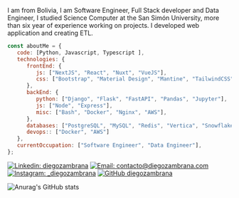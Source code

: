 <p>I am from Bolivia, I am Software Engineer, Full Stack developer and Data Engineer, I studied Science Computer at the San Simón University, more than six year of experience working on projects. I developed web application and creating ETL.</br>
</p>


```javascript
const aboutMe = {
   code: [Python, Javascript, Typescript ],
   technologies: {
      frontEnd: {
         js: ["NextJS", "React", "Nuxt", "VueJS"],
         css: ["Bootstrap", "Material Design", "Mantine", "TailwindCSS", "shadcn"]
      },
      backEnd: {
         python: ["Django", "Flask", "FastAPI", "Pandas", "Jupyter"],
         js: ["Node", "Express"],
         misc: ["Bash", "Docker", "Nginx", "AWS"],
      },
      databases: ["PostgreSQL", "MySQL", "Redis", "Vertica", "Snowflake", "Supabase"],
      devops:: ["Docker", "AWS"]
   },
   currentOccupation: ["Software Engineer", "Data Engineer"],
};
```


<!--a href="https://shivammalpani.netlify.app/"><img alt="Website" src="https://img.shields.io/badge/shivammalpani.netlify.app-black?style=flat-square&logo=google-chrome"></a-->


[![Linkedin: diegozambrana](https://img.shields.io/badge/-diegozambrana-blue?style=flat-square&logo=Linkedin&logoColor=white&link=https://www.linkedin.com/in/diegozambrana/)](https://www.linkedin.com/in/diegozambrana/)
[![Email: contacto@diegozambrana.com](https://img.shields.io/badge/-contacto@diegozambrana.com-red?style=flat-square&logo=Gmail&logoColor=white&link=mailto:contacto@diegozambrana.com)](mailto:contacto@diegozambrana.com)
[![Instagram: _diegozambrana](https://img.shields.io/badge/-_diegozambrana-833AB4?style=flat-square&logo=Instagram&logoColor=white&link=https://www.instagram.com/_diegozambrana/)](https://www.instagram.com/_diegozambrana/)
[![GitHub diegozambrana](https://img.shields.io/github/followers/diegozambrana?label=follow&style=social)](https://github.com/diegozambrana)


![Anurag's GitHub stats](https://github-readme-stats.vercel.app/api?username=diegozambrana&show_icons=true&theme=prussian)
